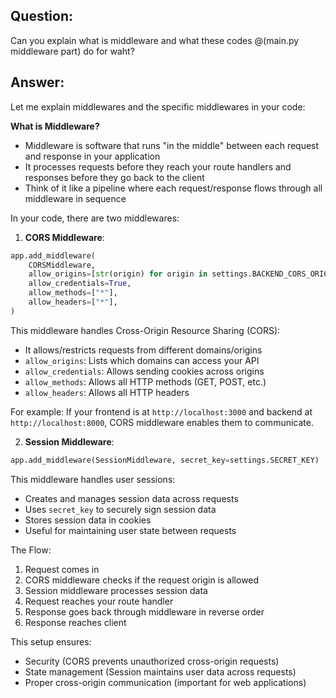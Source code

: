 ## Question:
Can you explain what is middleware and what these codes @(main.py middleware part) do for waht?

## Answer:
Let me explain middlewares and the specific middlewares in your code:

**What is Middleware?**
- Middleware is software that runs "in the middle" between each request and response in your application
- It processes requests before they reach your route handlers and responses before they go back to the client
- Think of it like a pipeline where each request/response flows through all middleware in sequence

In your code, there are two middlewares:

1. **CORS Middleware**:
```python
app.add_middleware(
    CORSMiddleware,
    allow_origins=[str(origin) for origin in settings.BACKEND_CORS_ORIGINS],
    allow_credentials=True,
    allow_methods=["*"],
    allow_headers=["*"],
)
```
This middleware handles Cross-Origin Resource Sharing (CORS):
- It allows/restricts requests from different domains/origins
- `allow_origins`: Lists which domains can access your API
- `allow_credentials`: Allows sending cookies across origins
- `allow_methods`: Allows all HTTP methods (GET, POST, etc.)
- `allow_headers`: Allows all HTTP headers

For example: If your frontend is at `http://localhost:3000` and backend at `http://localhost:8000`, CORS middleware enables them to communicate.

2. **Session Middleware**:
```python
app.add_middleware(SessionMiddleware, secret_key=settings.SECRET_KEY)
```
This middleware handles user sessions:
- Creates and manages session data across requests
- Uses `secret_key` to securely sign session data
- Stores session data in cookies
- Useful for maintaining user state between requests

The Flow:
1. Request comes in
2. CORS middleware checks if the request origin is allowed
3. Session middleware processes session data
4. Request reaches your route handler
5. Response goes back through middleware in reverse order
6. Response reaches client

This setup ensures:
- Security (CORS prevents unauthorized cross-origin requests)
- State management (Session maintains user data across requests)
- Proper cross-origin communication (important for web applications)
